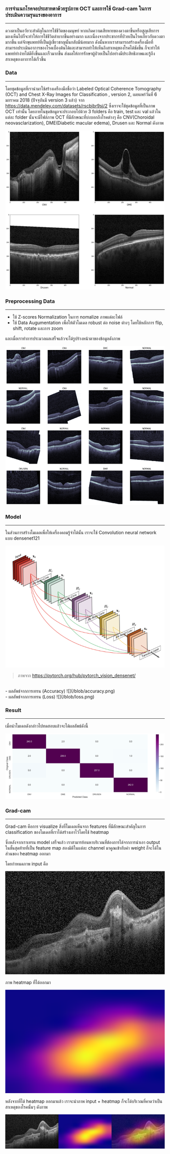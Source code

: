 ### การจำแนกโรคจอประสาทตาด้วยรูปภาพ OCT และการใช้ Grad-cam ในการประเมินความรุนแรงของอาการ
-------------
ดวงตาเป็นอวัยวะสำคัญในการใช้ชีวิตของมนุษย์ หากเกิดความเสียหายของดวงตาขึ้นหรือสูญเสียการมองเห็นไปก็จะทำให้การใช้ชีวิตลำบากขึ้นอย่างมาก และเนื่องจากประชากรที่ป่วยเป็นโรคเกี่ยวกับดวงตามากขึ้น แต่จักษุแพทย์ที่เป็นผู้เชี่ยวชาญนั้นกลับมีน้อยมาก ดังนั้นหากเราสามารถสร้างเครื่องมือที่สามารถประเมินอาการของโรคเบื้องต้นได้และสามารถทำให้เห็นถึงสาเหตุของโรคได้ชัดขึ้น ก็จะทำให้แพทย์ทำง่ายได้ดียิ่งขึ้นและเร็วมากขึ้น ส่งผลให้การรักษาผู้ป่วยเป็นไปอย่างมีประสิทธิภาพและรู้ถึงสาเหตุของอาการได้เร็วขึ้น


### Data
-------------
โดยชุดข้อมูลที่เรานำมาใช้สร้างเครืองมือชื่อว่า Labeled Optical Coherence Tomography (OCT) and Chest X-Ray Images for Classification , version 2, เผยแพร่วันที่ 6 มกราคม 2018 (ปัจจุบันมี version 3 แล้ว) จาก https://data.mendeley.com/datasets/rscbjbr9sj/2
ซึ่งเราจะใช้ชุดข้อมูลที่เป็นภาพ OCT เท่านั้น โดยภายในชุดข้อมูลจะประกอบไปด้วย 3 folders คือ train, test และ val แล้วในแต่ละ folder นั้นจะมีไฟล์ภาพ OCT ที่มีลักษณะที่บ่งบอกถึงโรคต่างๆ คือ CNV(Choroidal neovasclarization), DME(Diabetic macular edema), Drusen และ Normal ดังภาพ

![](/blob/data.png)

### Preprocessing Data
-------------
- ใช้ Z-scores Normalization ในการ nomalize ภาพแต่ละไฟล์
- ใช้ Data Augumentation เพื่อให้ตัวโมเดล robust ต่อ noise ต่างๆ โดยใช้หลักการ flip, shift, rotate และการ zoom 

และเมื่อเราทำการประมวลผลเสร็จแล้วจะได้รูปร่างหน้าตาของข้อมูลดังภาพ

![](/blob/preprocessing.png)

### Model
-------------
ในส่วนการสร้างโมเดลเพื่อให้เครื่องคอมรู้จำได้นั้น เราจะใช้ Convolution neural network แบบ densenet121 

![](/blob/densenet121.png)
> ภาพจาก https://pytorch.org/hub/pytorch_vision_densenet/

<br />
- ผลลัพธ์จากการเทรน (Accuracy)
![](/blob/accuracy.png)

<br />
- ผลลัพธ์จากการเทรน (Loss)
![](/blob/loss.png)

### Result
-------------
เมื่อนำโมเดลดังกล่าวไปทดสอบแล้วจะได้ผลลัพธ์ดังนี้

![](/blob/cm.png)

### Grad-cam
-------------

Grad-cam คือการ visualize สิ่งที่โมเดลเห็นจาก features ที่มีลักษณะสำคัญในการ classification ของโมเดลที่เราได้สร้างเอาไว้โดยใช้ heatmap 

ซึ่งหลังจากเราเทรน model เสร็จแล้ว เราสามารย้อนหาบริเวณที่ต้องการได้จากการนำเอา output ในชั้นสุดท้ายที่เป็น feature map สองมิติในแต่ละ channel มาคูณเข้ากับค่า weight ก็จะได้ในส่วนของ heatmap ออกมา

โดยกำหนดภาพ input คือ

![](/blob/input.jfif)

ภาพ heatmap ที่ได้ออกมา

![](/blob/heatmap.png)

หลังจากที่ได้ heatmap ออกมาแล้ว เราจะนำภาพ input + heatmap ก็จะได้บริเวณที่คาดว่าเป็นสาเหตุของโรคนั้นๆ ดังภาพ

![](/blob/im_out.jpg)
